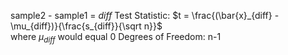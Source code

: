 sample2 - sample1 = $diff$
Test Statistic: $t = \frac{(\bar{x}_{diff} - \mu_{diff})}{\frac{s_{diff}}{\sqrt n}}$			
where $\mu_{diff}$ would equal 0
Degrees of Freedom: n-1 